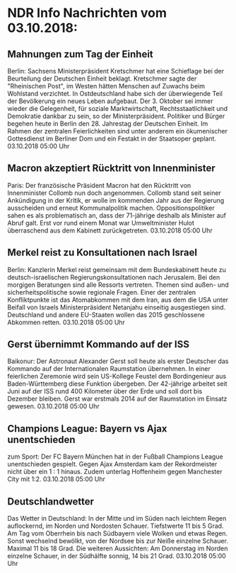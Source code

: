 # NDR Info Nachrichten vom 03.10.2018:


## Mahnungen zum Tag der Einheit
Berlin: Sachsens Ministerpräsident Kretschmer hat eine Schieflage bei der Beurteilung der Deutschen Einheit beklagt. Kretschmer sagte der "Rheinischen Post", im Westen hätten Menschen auf Zuwachs beim Wohlstand verzichtet. In Ostdeutschland habe sich der überwiegende Teil der Bevölkerung ein neues Leben aufgebaut. Der 3. Oktober sei immer wieder die Gelegenheit, für soziale Marktwirtschaft, Rechtsstaatlichkeit und Demokratie dankbar zu sein, so der Ministerpräsident. Politiker und Bürger begehen heute in Berlin den 28. Jahrestag der Deutschen Einheit. Im Rahmen der zentralen Feierlichkeiten sind unter anderem ein ökumenischer Gottesdienst im Berliner Dom und ein Festakt in der Staatsoper geplant. 03.10.2018 05:00 Uhr 

## Macron akzeptiert Rücktritt von Innenminister
Paris: Der französische Präsident Macron hat den Rücktritt von Innenminister Collomb nun doch angenommen. Collomb stand seit seiner Ankündigung in der Kritik, er wolle im kommenden Jahr aus der Regierung ausscheiden und erneut Kommunalpolitik machen. Oppositionspolitiker sahen es als problematisch an, dass der 71-jährige deshalb als Minister auf Abruf galt. Erst vor rund einem Monat war Umweltminister Hulot überraschend aus dem Kabinett zurückgetreten. 03.10.2018 05:00 Uhr 

## Merkel reist zu Konsultationen nach Israel
Berlin: Kanzlerin Merkel reist gemeinsam mit dem Bundeskabinett heute zu deutsch-israelischen  Regierungskonsultationen nach Jerusalem. Bei den morgigen Beratungen sind alle Ressorts vertreten. Themen sind außen- und sicherheitspolitische sowie regionale Fragen. Einer der zentralen Konfliktpunkte ist das Atomabkommen mit dem Iran, aus dem die USA unter Beifall von Israels Ministerpräsident Netanjahu einseitig ausgestiegen sind. Deutschland und andere EU-Staaten wollen das 2015 geschlossene Abkommen retten. 03.10.2018 05:00 Uhr 

## Gerst übernimmt Kommando auf der ISS
Baikonur: Der Astronaut Alexander Gerst soll heute als erster Deutscher das Kommando auf der Internationalen Raumstation übernehmen. In einer feierlichen Zeremonie wird sein US-Kollege Feustel dem Bordingenieur aus Baden-Württemberg diese Funktion übergeben. Der 42-jährige arbeitet seit Juni auf der ISS rund 400 Kilometer über der Erde und soll dort bis Dezember bleiben. Gerst war erstmals 2014 auf der Raumstation im Einsatz gewesen. 03.10.2018 05:00 Uhr 

## Champions League: Bayern vs Ajax unentschieden
zum Sport: Der FC Bayern München hat in der Fußball Champions League unentschieden gespielt. Gegen Ajax Amsterdam kam der Rekordmeister nicht über ein 1 : 1 hinaus. Zudem unterlag Hoffenheim gegen Manchester City mit 1:2. 03.10.2018 05:00 Uhr 

## Deutschlandwetter
Das Wetter in Deutschland: In der Mitte und im Süden nach leichtem Regen auflockernd, im Norden und Nordosten Schauer. Tiefstwerte 11 bis 5 Grad. Am Tag vom Oberrhein bis nach Südbayern viele Wolken und etwas Regen. Sonst wechselnd bewölkt, von der Nordsee bis zur Neiße einzelne Schauer. Maximal 11 bis 18 Grad. Die weiteren Aussichten: Am Donnerstag im Norden einzelne Schauer, in der Südhälfte sonnig, 14 bis 21 Grad. 03.10.2018 05:00 Uhr 
